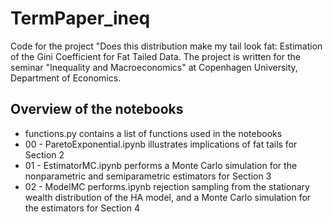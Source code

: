 # TermPaper_ineq
Code for the project "Does this distribution make my tail look fat: Estimation of the Gini Coefficient for Fat Tailed Data.
The project is written for the seminar "Inequality and Macroeconomics" at Copenhagen University, Department of Economics.

## Overview of the notebooks
- functions.py contains a list of functions used in the notebooks
- 00 - ParetoExponential.ipynb illustrates implications of fat tails for Section 2
- 01 - EstimatorMC.ipynb performs a Monte Carlo simulation for the nonparametric and semiparametric estimators for Section 3
- 02 - ModelMC performs.ipynb rejection sampling from the stationary wealth distribution of the HA model, and a Monte Carlo simulation for the estimators for Section 4
